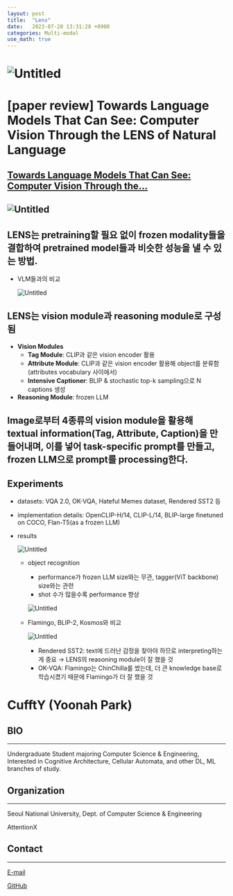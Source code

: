 ```yaml
---
layout: post
title:  "Lens"
date:   2023-07-28 13:31:28 +0900
categories: Multi-modal 
use_math: true
---
```



# ![Untitled](https://agency301.github.io/assets/img/Lens/Untitled.png)

# [paper review] Towards Language Models That Can See: Computer Vision Through the LENS of Natural Language

## [Towards Language Models That Can See: Computer Vision Through the...](https://arxiv.org/abs/2306.16410)

## ![Untitled](https://agency301.github.io/assets/img/Lens/Untitled.png)

## LENS는 pretraining할 필요 없이 frozen modality들을 결합하여 pretrained model들과 비슷한 성능을 낼 수 있는 방법.
- VLM들과의 비교

    ![Untitled](https://agency301.github.io/assets/img/Lens/Untitled%201.png)

## LENS는 vision module과 reasoning module로 구성됨
- **Vision Modules**
    - **Tag Module**: CLIP과 같은 vision encoder 활용
    - **Attribute Module**: CLIP과 같은 vision encoder 활용해 object를 분류함 (attributes vocabulary 사이에서)
    - **Intensive Captioner**: BLIP & stochastic top-k sampling으로 N captions 생성
- **Reasoning Module**: frozen LLM
## Image로부터 4종류의 vision module을 활용해 textual information(Tag, Attribute, Caption)을 만들어내며, 이를 넣어 task-specific prompt를 만들고, frozen LLM으로 prompt를 processing한다.
## Experiments
- datasets: VQA 2.0, OK-VQA, Hateful Memes dataset, Rendered SST2 등
- implementation details: OpenCLIP-H/14, CLIP-L/14, BLIP-large finetuned on COCO, Flan-T5(as a frozen LLM)
- results

    ![Untitled](https://agency301.github.io/assets/img/Lens/Untitled%202.png)

    - object recognition
        - performance가 frozen LLM size와는 무관, tagger(ViT backbone) size와는 관련
        - shot 수가 많을수록 performance 향상

        ![Untitled](https://agency301.github.io/assets/img/Lens/Untitled%203.png)

    - Flamingo, BLIP-2, Kosmos와 비교

        ![Untitled](https://agency301.github.io/assets/img/Lens/Untitled%204.png)

        - Rendered SST2: text에 드러난 감정을 찾아야 하므로 interpreting하는 게 중요 → LENS의 reasoning module이 잘 했을 것
        - OK-VQA: Flamingo는 ChinChilla를 썼는데, 더 큰 knowledge base로 학습시켰기 때문에 Flamingo가 더 잘 했을 것


# CufftY (Yoonah Park)
## BIO
----------
Undergraduate Student majoring Computer Science & Engineering, Interested in Cognitive Architecture, Cellular Automata, and other DL, ML branches of study.

## Organization
----------
Seoul National University, Dept. of Computer Science & Engineering

AttentionX

## Contact
----------
[E-mail](wisdomsword21@snu.ac.kr)

[GitHub](https://github.com/gyuuuna)